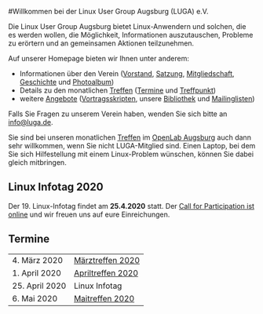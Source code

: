 #Willkommen bei der Linux User Group Augsburg (LUGA) e.V.

Die Linux User Group Augsburg bietet Linux-Anwendern und solchen, die es werden wollen, die Möglichkeit, Informationen auszutauschen, Probleme zu erörtern und an gemeinsamen Aktionen teilzunehmen.

Auf unserer Homepage bieten wir Ihnen unter anderem:

* Informationen über den Verein ([Vorstand](/Wir_ueber_uns/Kontakte/), 
[Satzung](/Wir_ueber_uns/Satzung/), [Mitgliedschaft](/Wir_ueber_uns/Mitgliedschaft/), 
[Geschichte](/Wir_ueber_uns/Geschichte/) und [Photoalbum](/Wir_ueber_uns/Album/))
* Details zu den monatlichen [Treffen](/Treffen/) ([Termine](/Treffen/Termine/) und 
[Treffpunkt](/Treffen/Treffpunkt/))
* weitere [Angebote](/Angebote/) ([Vortragsskripten](/Angebote/Vortraege/),
unsere [Bibliothek](/Angebote/Bibliothek/) und [Mailinglisten](/Angebote/Mailinglisten/))

Falls Sie Fragen zu unserem Verein haben, wenden Sie sich bitte an info@luga.de.

Sie sind bei unseren monatlichen [Treffen](/Treffen/) im [OpenLab Augsburg](https://openlab-augsburg.de) auch dann sehr willkommen, wenn Sie nicht LUGA-Mitglied sind.
Einen Laptop, bei dem Sie sich Hilfestellung mit einem Linux-Problem wünschen, können Sie dabei gleich mitbringen.

## Linux Infotag 2020
Der 19. Linux-Infotag findet am **25.4.2020** statt. Der [Call for Participation ist online](https://pretalx.luga.de/lit-2020/)
und wir freuen uns auf eure Einreichungen.

## Termine

|||
|-|-|
|4. März 2020|[Märztreffen 2020](/Treffen/Termine/03_2020/)|
|1. April 2020|[Apriltreffen 2020](/Treffen/Termine/04_2020/)|
|25. April 2020|Linux Infotag|
|6. Mai 2020|[Maitreffen 2020](/Treffen/Termine/05_2020/)|

